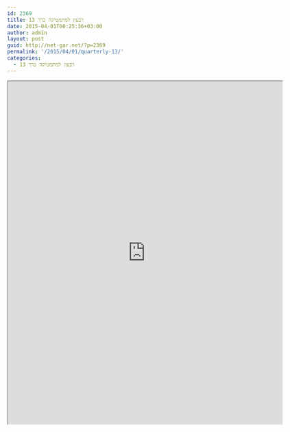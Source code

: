 ```yaml
---
id: 2369
title: רבעון למתמטיקה כרך 13
date: 2015-04-01T00:25:36+03:00
author: admin
layout: post
guid: http://net-gar.net/?p=2369
permalink: '/2015/04/01/quarterly-13/'
categories:
  - רבעון למתמטיקה כרך 13
---
```

<p><iframe src="https://docs.google.com/file/d/0B-_8w6IKpNuURlJmZzIwa1lILXM/preview" width="640" height="800"></iframe></p>